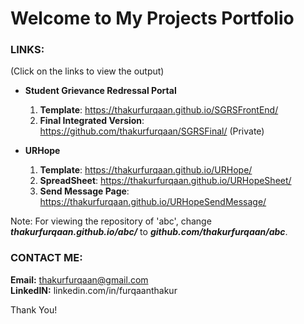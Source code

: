 # Welcome to My Projects Portfolio

### LINKS:
(Click on the links to view the output)

- **Student Grievance Redressal Portal**
  1. **Template**: https://thakurfurqaan.github.io/SGRSFrontEnd/
  2. **Final Integrated Version**: https://github.com/thakurfurqaan/SGRSFinal/ (Private)

- **URHope**
  1. **Template**: https://thakurfurqaan.github.io/URHope/    
  2. **SpreadSheet**: https://thakurfurqaan.github.io/URHopeSheet/
  3. **Send Message Page**: https://thakurfurqaan.github.io/URHopeSendMessage/

Note: For viewing the repository of 'abc', change **_thakurfurqaan.github.io/abc/_** to **_github.com/thakurfurqaan/abc_**.

### CONTACT ME:
**Email:** thakurfurqaan@gmail.com\
**LinkedIN:** linkedin.com/in/furqaanthakur

Thank You!
